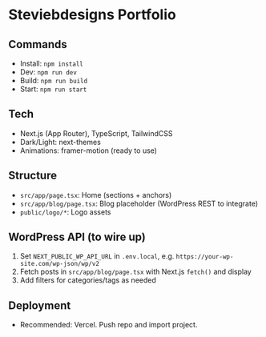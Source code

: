 # Steviebdesigns Portfolio

## Commands

- Install: `npm install`
- Dev: `npm run dev`
- Build: `npm run build`
- Start: `npm run start`

## Tech

- Next.js (App Router), TypeScript, TailwindCSS
- Dark/Light: next-themes
- Animations: framer-motion (ready to use)

## Structure

- `src/app/page.tsx`: Home (sections + anchors)
- `src/app/blog/page.tsx`: Blog placeholder (WordPress REST to integrate)
- `public/logo/*`: Logo assets

## WordPress API (to wire up)

1. Set `NEXT_PUBLIC_WP_API_URL` in `.env.local`, e.g. `https://your-wp-site.com/wp-json/wp/v2`
2. Fetch posts in `src/app/blog/page.tsx` with Next.js `fetch()` and display
3. Add filters for categories/tags as needed

## Deployment

- Recommended: Vercel. Push repo and import project.
